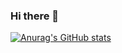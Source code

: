 ### Hi there 👋

[![Anurag's GitHub stats](https://github-readme-stats.vercel.app/api?username=JoongQ96)](https://github.com/anuraghazra/github-readme-stats)


<!--
**JoongQ96/JoongQ96** is a ✨ _special_ ✨ repository because its `README.md` (this file) appears on your GitHub profile.

Here are some ideas to get you started:

- 🔭 I’m currently working on ...
- 🌱 I’m currently learning ...
- 👯 I’m looking to collaborate on ...
- 🤔 I’m looking for help with ...
- 💬 Ask me about ...
- 📫 How to reach me: ...
- 😄 Pronouns: ...
- ⚡ Fun fact: ...
-->

